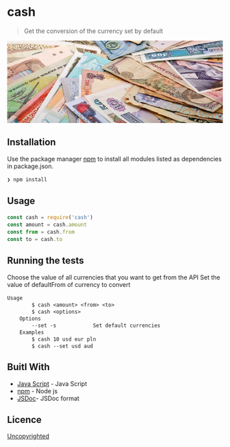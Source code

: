# cash

> Get the conversion of the currency set by default

<img src="img//Currency_ Converter.jpg" >


## Installation

Use the package manager [npm](https://www.npmjs.com/)
to install all modules listed as dependencies in package.json.

```bash
❯ npm install
```

## Usage

```js
const cash = require('cash')
const amount = cash.amount
const from = cash.from
const to = cash.to 

```

## Running the tests
Choose the value of all currencies that you want to get from the API
Set the value of defaultFrom of currency to convert
```
Usage
		$ cash <amount> <from> <to>
		$ cash <options>
	Options
		--set -s 			Set default currencies
	Examples
		$ cash 10 usd eur pln
		$ cash --set usd aud
```

## Buitl With 

* [Java Script](https://www.javascript.com/) - Java Script 
* [npm](https://www.npmjs.com/) - Node js 
* [JSDoc](http://usejsdoc.org/)- JSDoc format


## Licence

[Uncopyrighted](http://zenhabits.net/uncopyright/)
